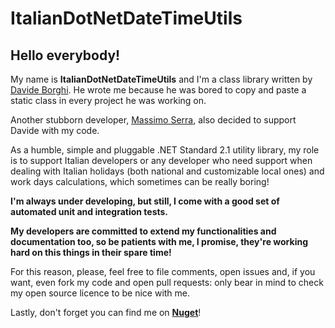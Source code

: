 # ItalianDotNetDateTimeUtils

## Hello everybody!

My name is __ItalianDotNetDateTimeUtils__ and I'm a class library written by [Davide Borghi](https://www.linkedin.com/in/davide-borghi-87364014a/). 
He wrote me because he was bored to copy and paste a static class in every project he was working on.

Another stubborn developer, [Massimo Serra](https://www.linkedin.com/in/massimo-serra/), also decided to support Davide with my code.

As a humble, simple and pluggable .NET Standard 2.1 utility library, my role is to support Italian developers or any developer who need support when dealing with Italian holidays (both national and customizable local ones) and work days calculations, which sometimes can be really boring!

**I'm always under developing, but still, I come with a good set of automated unit and integration tests.**

**My developers are committed to extend my functionalities and documentation too, so be patients with me, I promise, they're working hard on this things in their spare time!**

For this reason, please, feel free to file comments, open issues and, if you want, even fork my code and open pull requests: only bear in mind to check my open source licence to be nice with me.

Lastly, don't forget you can find me on **[Nuget](https://www.nuget.org/packages/DavideBorghi.ItalianDotNetDateTimeUtils/)**!
